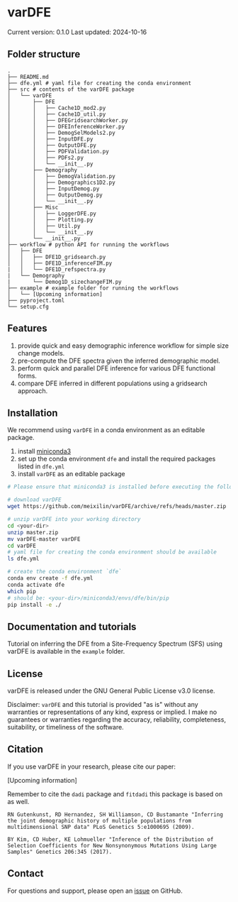 # varDFE

Current version: 0.1.0
Last updated: 2024-10-16

## Folder structure

```
.
├── README.md
├── dfe.yml # yaml file for creating the conda environment
├── src # contents of the varDFE package
│   └── varDFE
│       ├── DFE
│       │   ├── Cache1D_mod2.py
│       │   ├── Cache1D_util.py
│       │   ├── DFEGridsearchWorker.py
│       │   ├── DFEInferenceWorker.py
│       │   ├── DemogSelModels2.py
│       │   ├── InputDFE.py
│       │   ├── OutputDFE.py
│       │   ├── PDFValidation.py
│       │   ├── PDFs2.py
│       │   └── __init__.py
│       ├── Demography
│       │   ├── DemogValidation.py
│       │   ├── Demographics1D2.py
│       │   ├── InputDemog.py
│       │   ├── OutputDemog.py
│       │   └── __init__.py
│       ├── Misc
│       │   ├── LoggerDFE.py
│       │   ├── Plotting.py
│       │   ├── Util.py
│       │   └── __init__.py
│       └── __init__.py
├── workflow # python API for running the workflows
│   ├── DFE
│   │   ├── DFE1D_gridsearch.py
│   │   ├── DFE1D_inferenceFIM.py
|   │   └── DFE1D_refspectra.py
|   └── Demography
|       └── Demog1D_sizechangeFIM.py
├── example # example folder for running the workflows
│   └── [Upcoming information]
├── pyproject.toml
└── setup.cfg
```

## Features

1. provide quick and easy demographic inference workflow for simple size change models.
2. pre-compute the DFE spectra given the inferred demographic model.
3. perform quick and parallel DFE inference for various DFE functional forms.
4. compare DFE inferred in different populations using a gridsearch approach.

## Installation

We recommend using `varDFE` in a conda environment as an editable package.

1. install [miniconda3](https://docs.anaconda.com/miniconda/miniconda-install/)
2. set up the conda environment `dfe` and install the required packages listed in `dfe.yml`
3. install `varDFE` as an editable package

```bash
# Please ensure that miniconda3 is installed before executing the following commands

# download varDFE
wget https://github.com/meixilin/varDFE/archive/refs/heads/master.zip

# unzip varDFE into your working directory
cd <your-dir>
unzip master.zip
mv varDFE-master varDFE
cd varDFE
# yaml file for creating the conda environment should be available
ls dfe.yml

# create the conda environment `dfe`
conda env create -f dfe.yml
conda activate dfe
which pip
# should be: <your-dir>/miniconda3/envs/dfe/bin/pip
pip install -e ./
```

## Documentation and tutorials

Tutorial on inferring the DFE from a Site-Frequency Spectrum (SFS) using varDFE is available in the `example` folder.

## License

varDFE is released under the GNU General Public License v3.0 license.

Disclaimer: `varDFE` and this tutorial is provided "as is" without any warranties or representations of any kind, express or implied. I make no guarantees or warranties regarding the accuracy, reliability, completeness, suitability, or timeliness of the software.

## Citation

If you use varDFE in your research, please cite our paper:

[Upcoming information]

Remember to cite the `dadi` package and `fitdadi` this package is based on as well.

```
RN Gutenkunst, RD Hernandez, SH Williamson, CD Bustamante "Inferring the joint demographic history of multiple populations from multidimensional SNP data" PLoS Genetics 5:e1000695 (2009).

BY Kim, CD Huber, KE Lohmueller "Inference of the Distribution of Selection Coefficients for New Nonsynonymous Mutations Using Large Samples" Genetics 206:345 (2017).
```

## Contact

For questions and support, please open an [issue](https://github.com/meixilin/varDFE/issues) on GitHub.
